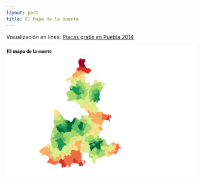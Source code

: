 ```yaml
---
layout: post
title: El Mapa de la suerte
---
```


Visualización en línea: [Placas gratis en Puebla 2014](http://placas-puebla.gobiernofacil.com/)

![_config.yml](/images/2014/09/24/mapa.png)